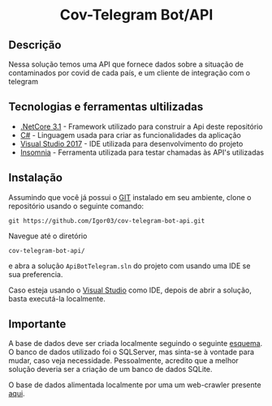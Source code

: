 <h1 align = "center">
<strong>Cov-Telegram Bot/API</strong>
</h1>

## Descrição
Nessa solução temos uma API que fornece dados sobre a situação de  contaminados por covid de cada país, e um cliente de integração com o telegram


## Tecnologias e ferramentas ultilizadas
* [.NetCore 3.1](https://dotnet.microsoft.com/download) - Framework utilizado para construir a Api deste repositório
* [C#](https://docs.microsoft.com/en-us/dotnet/csharp/) - Linguagem usada para criar as funcionalidades da aplicação
* [Visual Studio 2017](https://visualstudio.microsoft.com/pt-br/) - IDE utilizada para desenvolvimento do projeto
* [Insomnia](https://insomnia.rest/) - Ferramenta utilizada para testar chamadas às API's utilizadas

## Instalação
Assumindo que você já possui o [GIT](https://git-scm.com/)  instalado em seu ambiente, clone o repositório usando o seguinte comando:
```
git https://github.com/Igor03/cov-telegram-bot-api.git
```
Navegue até o diretório 
```
cov-telegram-bot-api/
```
e abra a solução ``` ApiBotTelegram.sln ``` do projeto com usando uma IDE se sua preferencia.

Caso esteja usando o [Visual Studio]((https://visualstudio.microsoft.com/pt-br/)) como IDE, depois de abrir a solução, basta executá-la localmente.

## Importante
A base de dados deve ser criada localmente seguindo o seguinte [esquema](). O banco de dados utilizado foi o SQLServer, mas sinta-se à vontade para mudar, caso veja necessidade.
Pessoalmente, acredito que a melhor solução deveria ser a criação de um banco de dados SQLite.

O base de dados alimentada localmente por uma um web-crawler presente [aqui](https://github.com/Igor03/bot-covid19).
